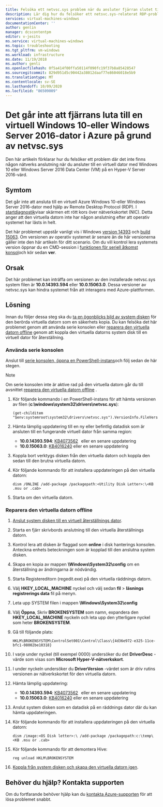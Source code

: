 ```yaml
---
title: Felsöka ett netvsc.sys problem när du ansluter fjärran slutet till en virtuell Windows 10-eller Windows Server 2016-dator i Azure | Microsoft Docs
description: Lär dig hur du felsöker ett netsvc.sys-relaterat RDP-problem när du ansluter till en virtuell Windows 10-eller Windows Server 2016-dator i Azure.
services: virtual-machines-windows
documentationCenter: ''
author: genlin
manager: dcscontentpm
editor: v-jesits
ms.service: virtual-machines-windows
ms.topic: troubleshooting
ms.tgt_pltfrm: vm-windows
ms.workload: infrastructure
ms.date: 11/19/2018
ms.author: genli
ms.openlocfilehash: 0f5a414f00ffa50114f090fc19f37b8a85428547
ms.sourcegitcommit: 829d951d5c90442a38012daaf77e86046018e5b9
ms.translationtype: MT
ms.contentlocale: sv-SE
ms.lasthandoff: 10/09/2020
ms.locfileid: "86509009"
---
```

# <a name="cannot-connect-remotely-to-a-windows-10-or-windows-server-2016-vm-in-azure-because-of-netvscsys"></a>Det går inte att fjärrans luta till en virtuell Windows 10-eller Windows Server 2016-dator i Azure på grund av netvsc.sys

Den här artikeln förklarar hur du felsöker ett problem där det inte finns någon nätverks anslutning när du ansluter till en virtuell dator med Windows 10 eller Windows Server 2016 Data Center (VM) på en Hyper-V Server 2016-värd.

## <a name="symptoms"></a>Symtom

Det går inte att ansluta till en virtuell Azure Windows 10-eller Windows Server 2016-dator med hjälp av Remote Desktop Protocol (RDP). I [startdiagnostik](boot-diagnostics.md)visar skärmen ett rött kors över nätverkskortet (NIC). Detta anger att den virtuella datorn inte har någon anslutning efter att operativ systemet har lästs in helt.

Det här problemet uppstår vanligt vis i Windows [version 14393](https://support.microsoft.com/help/4093120/) och [build 15063](https://support.microsoft.com/help/4015583/). Om versionen av operativ systemet är senare än de här versionerna gäller inte den här artikeln för ditt scenario. Om du vill kontrol lera systemets version öppnar du en CMD-session i [funktionen för seriell åtkomst konsol](serial-console-windows.md)och kör sedan **ver**.

## <a name="cause"></a>Orsak

Det här problemet kan inträffa om versionen av den installerade netvsc.sys system filen är **10.0.14393.594** eller **10.0.15063.0**. Dessa versioner av netvsc.sys kan hindra systemet från att interagera med Azure-plattformen.


## <a name="solution"></a>Lösning

Innan du följer dessa steg ska du [ta en ögonblicks bild av system disken](../windows/snapshot-copy-managed-disk.md) för den berörda virtuella datorn som en säkerhets kopia. Du kan felsöka det här problemet genom att använda serie konsolen eller [reparera den virtuella datorn offline](#repair-the-vm-offline) genom att koppla den virtuella datorns system disk till en virtuell dator för återställning.


### <a name="use-the-serial-console"></a>Använda serie konsolen

Anslut till [serie konsolen, öppna en PowerShell-instans](serial-console-windows.md)och följ sedan de här stegen.

> [!NOTE]
> Om serie konsolen inte är aktive rad på den virtuella datorn går du till avsnittet [reparera den virtuella datorn offline](#repair-the-vm-offline) .

1. Kör följande kommando i en PowerShell-instans för att hämta versionen av filen (**c:\windows\system32\drivers\netvsc.sys**):

   ```
   (get-childitem "$env:systemroot\system32\drivers\netvsc.sys").VersionInfo.FileVersion
   ```

2. Hämta lämplig uppdatering till en ny eller befintlig datadisk som är ansluten till en fungerande virtuell dator från samma region:

   - **10.0.14393.594**: [KB4073562](https://support.microsoft.com/help/4073562)   eller en senare uppdatering
   - **10.0.15063.0**: [KB4016240](https://support.microsoft.com/help/4016240) eller en senare uppdatering

3. Koppla bort verktygs disken från den virtuella datorn och koppla den sedan till den brutna virtuella datorn.

4. Kör följande kommando för att installera uppdateringen på den virtuella datorn:

   ```
   dism /ONLINE /add-package /packagepath:<Utility Disk Letter>:\<KB .msu or .cab>
   ```

5. Starta om den virtuella datorn.

### <a name="repair-the-vm-offline"></a>Reparera den virtuella datorn offline

1. [Anslut system disken till en virtuell återställnings dator](./troubleshoot-recovery-disks-portal-windows.md).

2. Starta en fjärr skrivbords anslutning till den virtuella återställnings datorn.

3. Kontrol lera att disken är flaggad som **online** i disk hanterings konsolen. Anteckna enhets beteckningen som är kopplad till den anslutna system disken.

4. Skapa en kopia av mappen **\Windows\System32\config** om en återställning av ändringarna är nödvändig.

5. Starta Registereditorn (regedit.exe) på den virtuella räddnings datorn.

6. Välj **HKEY_LOCAL_MACHINE** nyckel och välj sedan **fil**  >  **läsnings registrerings data** fil på menyn.

7. Leta upp SYSTEM filen i mappen **\Windows\System32\config**

8. Välj **Öppna**, Skriv **BROKENSYSTEM** som namn, expandera den **HKEY_LOCAL_MACHINE** nyckeln och leta upp den ytterligare nyckel som heter **BROKENSYSTEM**.

9. Gå till följande plats:

   ```
   HKLM\BROKENSYSTEM\ControlSet001\Control\Class\{4d36e972-e325-11ce-bfc1-08002be10318}
   ```

10. I varje under nyckel (till exempel 0000) undersöker du det **DriverDesc** -värde som visas som **Microsoft Hyper-V-nätverkskort**.

11. I under nyckeln undersöker du **DriverVersion** -värdet som är driv rutins versionen av nätverkskortet för den virtuella datorn.

12. Hämta lämplig uppdatering:

    - **10.0.14393.594**: [KB4073562](https://support.microsoft.com/help/4073562)   eller en senare uppdatering
    - **10.0.15063.0**: [KB4016240](https://support.microsoft.com/help/4016240) eller en senare uppdatering

13. Anslut system disken som en datadisk på en räddnings dator där du kan hämta uppdateringen.

14. Kör följande kommando för att installera uppdateringen på den virtuella datorn:

    ```
    dism /image:<OS Disk letter>:\ /add-package /packagepath:c:\temp\<KB .msu or .cab>
    ```

15. Kör följande kommando för att demontera Hive:

    ```
    reg unload HKLM\BROKENSYSTEM
    ```

16. [Koppla från system disken och skapa den virtuella datorn igen](./troubleshoot-recovery-disks-portal-windows.md).

## <a name="need-help-contact-support"></a>Behöver du hjälp? Kontakta supporten

Om du fortfarande behöver hjälp kan du [kontakta Azure-supporten](https://portal.azure.com/?#blade/Microsoft_Azure_Support/HelpAndSupportBlade) för att lösa problemet snabbt.
